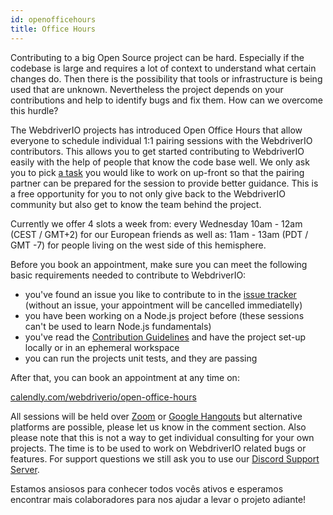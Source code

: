 ```yaml
---
id: openofficehours
title: Office Hours
---
```


Contributing to a big Open Source project can be hard. Especially if the codebase is large and requires a lot of context to understand what certain changes do. Then there is the possibility that tools or infrastructure is being used that are unknown. Nevertheless the project depends on your contributions and help to identify bugs and fix them. How can we overcome this hurdle?

The WebdriverIO projects has introduced Open Office Hours that allow everyone to schedule individual 1:1 pairing sessions with the WebdriverIO contributors. This allows you to get started contributing to WebdriverIO easily with the help of people that know the code base well. We only ask you to pick [a task](https://github.com/webdriverio/webdriverio/issues?q=is%3Aissue+is%3Aopen+sort%3Aupdated-desc+label%3Afirst-timers-only) you would like to work on up-front so that the pairing partner can be prepared for the session to provide better guidance. This is a free opportunity for you to not only give back to the WebdriverIO community but also get to know the team behind the project.

Currently we offer 4 slots a week from: every Wednesday 10am - 12am (CEST / GMT+2) for our European friends as well as: 11am - 13am (PDT / GMT -7) for people living on the west side of this hemisphere.

Before you book an appointment, make sure you can meet the following basic requirements needed to contribute to WebdriverIO:

- you've found an issue you like to contribute to in the [issue tracker](https://github.com/webdriverio/webdriverio/issues) (without an issue, your appointment will be cancelled immediatelly)
- you have been working on a Node.js project before (these sessions can't be used to learn Node.js fundamentals)
- you've read the [Contribution Guidelines](https://github.com/webdriverio/webdriverio/blob/main/CONTRIBUTING.md#set-up-project) and have the project set-up locally or in an ephemeral workspace
- you can run the projects unit tests, and they are passing

After that, you can book an appointment at any time on:

[calendly.com/webdriverio/open-office-hours](https://calendly.com/webdriverio/open-office-hours)

All sessions will be held over [Zoom](https://zoom.us/) or [Google Hangouts](https://hangouts.google.com/) but alternative platforms are possible, please let us know in the comment section. Also please note that this is not a way to get individual consulting for your own projects. The time is to be used to work on WebdriverIO related bugs or features. For support questions we still ask you to use our [Discord Support Server](https://discord.webdriver.io).

Estamos ansiosos para conhecer todos vocês ativos e esperamos encontrar mais colaboradores para nos ajudar a levar o projeto adiante!
